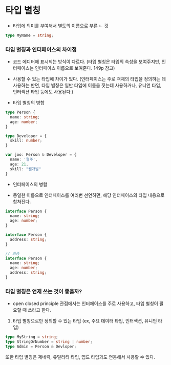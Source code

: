 # 타입 별칭

- 타입에 의미를 부여해서 별도의 이름으로 부른 ㄴ 것

```ts
type MyName = string;
```

### 타입 별칭과 인터페이스의 차이점

- 코드 에디터에 표시되는 방식이 다르다. (타입 별칭은 타입의 속성을 보여주지만, 인터페이스는 인터페이스 이름으로 보여준다. 149p 참고)
- 사용할 수 있는 타입에 차이가 있다. (인터페이스는 주로 객체의 타입을 정의하는 데 사용하는 반면, 타입 별칭은 일반 타입에 이름을 짓는데 사용하거나, 유니언 타입, 인터섹션 타입 등에도 사용된다.)

- 타입 별칭의 병합

```ts
type Person {
  name: string;
  age: number;
}

type Developer = {
  skill: number;
}

var joo: Person & Developer = {
  name: '형주',
  age: 21,
  skill: "웹개발"
}
```

- 인터페이스의 병합

* 동일한 이름으로 인터페이스를 여러번 선언하면, 해당 인터페이스의 타입 내용으로 합쳐진다.

```ts
interface Person {
  name: string;
  age: number;
}

interface Person {
  address: string;
}

// 최종
interface Person {
  name: string;
  age: number;
  address: string;
}
```

### 타입 별칭은 언제 쓰는 것이 좋을까?

- open closed principle 관점에서는 인터페이스를 주로 사용하고, 타입 별칭이 필요할 때 쓰라고 한다.

1. 타입 별칭으로만 정의할 수 있는 타입 (ex, 주요 데이터 타입, 인터섹션, 유니언 타입)

```ts
type MyString = string;
type StringOrNumber = string | number;
type Admin = Person & Devloper;
```

또한 타입 별칭은 제네릭, 유틸리티 타입, 맵드 타입과도 연동해서 사용할 수 있다.
